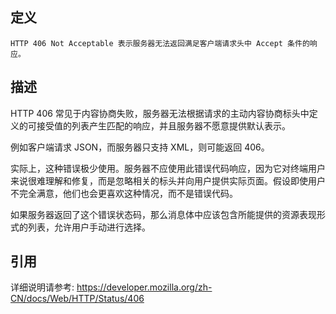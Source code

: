 ## 定义

```
HTTP 406 Not Acceptable 表示服务器无法返回满足客户端请求头中 Accept 条件的响应。
```

## 描述

HTTP 406 常见于内容协商失败，服务器无法根据请求的主动内容协商标头中定义的可接受值的列表产生匹配的响应，并且服务器不愿意提供默认表示。

例如客户端请求 JSON，而服务器只支持 XML，则可能返回 406。

实际上，这种错误极少使用。服务器不应使用此错误代码响应，因为它对终端用户来说很难理解和修复，而是忽略相关的标头并向用户提供实际页面。假设即使用户不完全满意，他们也会更喜欢这种情况，而不是错误代码。

如果服务器返回了这个错误状态码，那么消息体中应该包含所能提供的资源表现形式的列表，允许用户手动进行选择。

## 引用

详细说明请参考: https://developer.mozilla.org/zh-CN/docs/Web/HTTP/Status/406